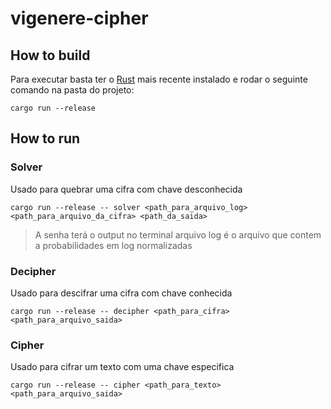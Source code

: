 # vigenere-cipher
## How to build
Para executar basta ter o [Rust](https://www.rust-lang.org/tools/install) mais recente instalado e rodar o seguinte comando na pasta do projeto:
```
cargo run --release
```

## How to run
### Solver
Usado para quebrar uma cifra com chave desconhecida
```
cargo run --release -- solver <path_para_arquivo_log> <path_para_arquivo_da_cifra> <path_da_saida>
```
> A senha terá o output no terminal
> arquivo log é o arquivo que contem a probabilidades em log normalizadas
### Decipher
Usado para descifrar uma cifra com chave conhecida
```
cargo run --release -- decipher <path_para_cifra> <path_para_arquivo_saida>
```
### Cipher
Usado para cifrar um texto com uma chave especifica
```
cargo run --release -- cipher <path_para_texto> <path_para_arquivo_saida>
```
